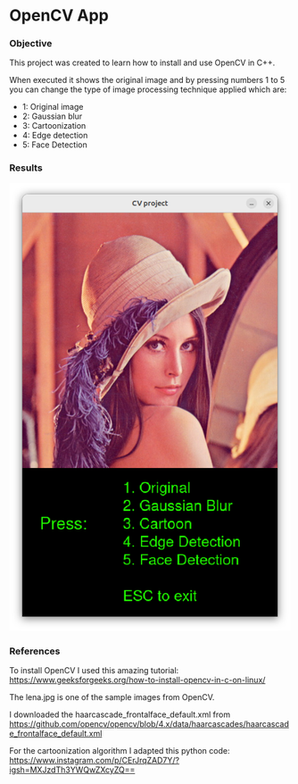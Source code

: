 # OpenCV App

### Objective

This project was created to learn how to install and use OpenCV in C++. 

When executed it shows the original image and by pressing numbers 1 to 5 you can change the type of image processing technique applied which are:
* 1: Original image
* 2: Gaussian blur
* 3: Cartoonization 
* 4: Edge detection
* 5: Face Detection

### Results

![Original Image](results/original.png)


### References

To install OpenCV I used this amazing tutorial: https://www.geeksforgeeks.org/how-to-install-opencv-in-c-on-linux/

The lena.jpg is one of the sample images from OpenCV.

I downloaded the haarcascade_frontalface_default.xml from https://github.com/opencv/opencv/blob/4.x/data/haarcascades/haarcascade_frontalface_default.xml 

For the cartoonization algorithm I adapted this python code: https://www.instagram.com/p/CErJrqZAD7Y/?igsh=MXJzdTh3YWQwZXcyZQ==

